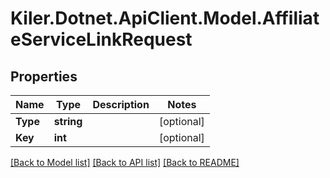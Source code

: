 # Kiler.Dotnet.ApiClient.Model.AffiliateServiceLinkRequest

## Properties

Name | Type | Description | Notes
------------ | ------------- | ------------- | -------------
**Type** | **string** |  | [optional] 
**Key** | **int** |  | [optional] 

[[Back to Model list]](../README.md#documentation-for-models) [[Back to API list]](../README.md#documentation-for-api-endpoints) [[Back to README]](../README.md)

